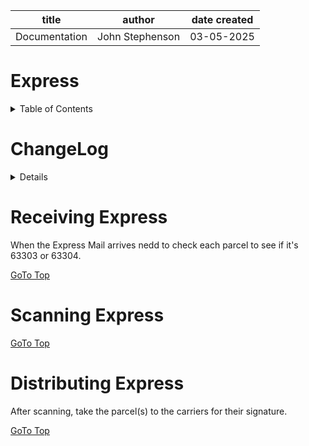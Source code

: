 | title | author | date created
| -------- | ------- | -------|
| Documentation | John Stephenson | 03-05-2025 |  

# Express  

<details>
<summary>Table of Contents</summary>  

1. [ChangeLog](#changelog) <br>
2. [Receiving](#receiving) <br>
3. [Scanning](#scanning) <br>
4. [Distributing](#distributing) <br>
</details>

# ChangeLog <a name="changelog"></a>

<details>

| Date | Owner | Reason for Change |
| --- | --- | --- |
| 03/05/2024 | STL John S | Initial Commit |

</details>

# Receiving Express <a name="receiving"></a>
   When the Express Mail arrives nedd to check each parcel to see if it's 63303 or 63304.

[GoTo Top](#express)

# Scanning Express <a name="scanning"></a>
  
[GoTo Top](#express)

# Distributing Express <a nane="distributing"></a>
  After scanning, take the parcel(s) to the carriers for their signature.

[GoTo Top](#express)
